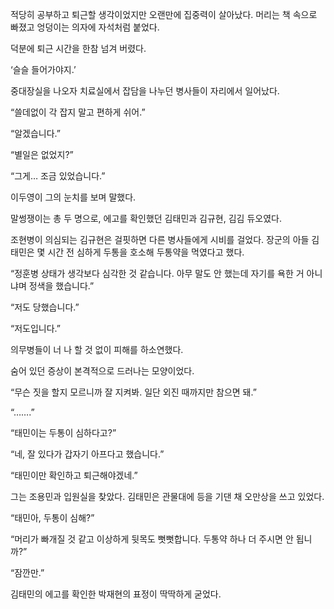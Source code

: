 적당히 공부하고 퇴근할 생각이었지만 오랜만에 집중력이 살아났다. 머리는 책 속으로 빠졌고 엉덩이는 의자에 자석처럼 붙었다.

덕분에 퇴근 시간을 한참 넘겨 버렸다.

‘슬슬 들어가야지.’

중대장실을 나오자 치료실에서 잡담을 나누던 병사들이 자리에서 일어났다.

“쓸데없이 각 잡지 말고 편하게 쉬어.”

“알겠습니다.”

“별일은 없었지?”

“그게… 조금 있었습니다.”

이두영이 그의 눈치를 보며 말했다.

말썽쟁이는 총 두 명으로, 에고를 확인했던 김태민과 김규현, 김김 듀오였다.

조현병이 의심되는 김규현은 걸핏하면 다른 병사들에게 시비를 걸었다. 장군의 아들 김태민은 몇 시간 전 심하게 두통을 호소해 두통약을 먹였다고 했다.

“정훈병 상태가 생각보다 심각한 것 같습니다. 아무 말도 안 했는데 자기를 욕한 거 아니냐며 정색을 했습니다.”

“저도 당했습니다.”

“저도입니다.”

의무병들이 너 나 할 것 없이 피해를 하소연했다.

숨어 있던 증상이 본격적으로 드러나는 모양이었다.

“무슨 짓을 할지 모르니까 잘 지켜봐. 일단 외진 때까지만 참으면 돼.”

“…….”

“태민이는 두통이 심하다고?”

“네, 잘 있다가 갑자기 아프다고 했습니다.”

“태민이만 확인하고 퇴근해야겠네.”

그는 조용민과 입원실을 찾았다. 김태민은 관물대에 등을 기댄 채 오만상을 쓰고 있었다.

“태민아, 두통이 심해?”

“머리가 빠개질 것 같고 이상하게 뒷목도 뻣뻣합니다. 두통약 하나 더 주시면 안 됩니까?”

“잠깐만.”

김태민의 에고를 확인한 박재현의 표정이 딱딱하게 굳었다.